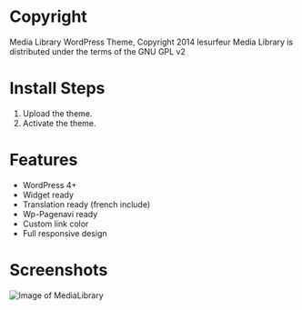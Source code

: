 # Copyright

Media Library WordPress Theme, Copyright 2014 lesurfeur
Media Library is distributed under the terms of the GNU GPL v2


# Install Steps

1. Upload the theme.
2. Activate the theme.


# Features

- WordPress 4+
- Widget ready
- Translation ready (french include)
- Wp-Pagenavi ready
- Custom link color
- Full responsive design


# Screenshots

![Image of MediaLibrary](https://cloud.githubusercontent.com/assets/5854465/8507367/53009852-2240-11e5-81d1-cd577ee5bb10.jpg)

